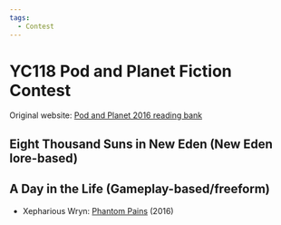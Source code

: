 ```yaml
---
tags:
  - Contest
---
```


# YC118 Pod and Planet Fiction Contest

Original website: [Pod and Planet 2016 reading bank](https://podandplanet.wixsite.com/podandplanet/copy-of-contest-entries-1)

## Eight Thousand Suns in New Eden (New Eden lore-based)

## A Day in the Life (Gameplay-based/freeform)
- Xepharious Wryn: [Phantom Pains](./xepharious/phantompains.md) (2016)